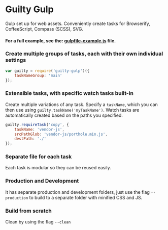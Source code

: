 Guilty Gulp
===========

Gulp set up for web assets. Conveniently create tasks for Browserify, CoffeeScript, Compass (SCSS), SVG.

#### For a full example, see the: [gulpfile-example.js](gulpfile-example.js) file.

### Create multiple groups of tasks, each with their own individual settings

```JavaScript
var guilty = require('guilty-gulp')({
	taskNameGroup: 'main'
});
```

### Extensible tasks, with specific watch tasks built-in

Create multiple variations of any task.
Specify a `taskName`, which you can then use using `guilty.taskName('myTaskName')`.
Watch tasks are automatically created based on the paths you specified.

```JavaScript
guilty.requireTask('copy', {
	taskName: 'vendor-js',
	srcPathGlob: 'vendor-js/porthole.min.js',
	destPath: './'
});
```

### Separate file for each task

Each task is modular so they can be reused easily.

### Production and Development

It has separate production and development folders, just use the flag `--production` to build to a separate folder with minified CSS and JS.

### Build from scratch

Clean by using the flag `--clean`
